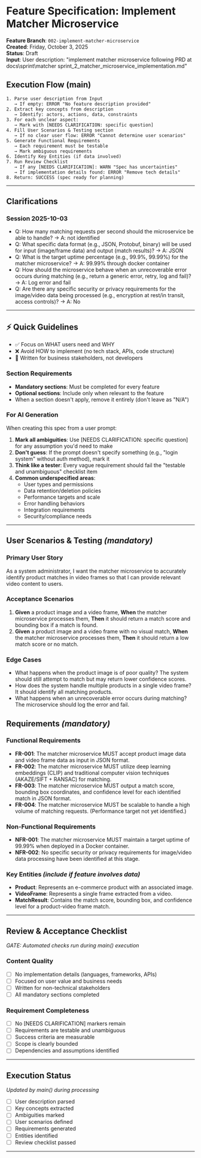 # Feature Specification: Implement Matcher Microservice

**Feature Branch**: `002-implement-matcher-microservice`  
**Created**: Friday, October 3, 2025  
**Status**: Draft  
**Input**: User description: "implement matcher microservice following PRD at docs\sprint\matcher sprint_2_matcher_microservice_implementation.md"

## Execution Flow (main)
```
1. Parse user description from Input
   → If empty: ERROR "No feature description provided"
2. Extract key concepts from description
   → Identify: actors, actions, data, constraints
3. For each unclear aspect:
   → Mark with [NEEDS CLARIFICATION: specific question]
4. Fill User Scenarios & Testing section
   → If no clear user flow: ERROR "Cannot determine user scenarios"
5. Generate Functional Requirements
   → Each requirement must be testable
   → Mark ambiguous requirements
6. Identify Key Entities (if data involved)
7. Run Review Checklist
   → If any [NEEDS CLARIFICATION]: WARN "Spec has uncertainties"
   → If implementation details found: ERROR "Remove tech details"
8. Return: SUCCESS (spec ready for planning)
```

---

## Clarifications

### Session 2025-10-03
- Q: How many matching requests per second should the microservice be able to handle? → A: not identified
- Q: What specific data format (e.g., JSON, Protobuf, binary) will be used for input (image/frame data) and output (match results)? → A: JSON
- Q: What is the target uptime percentage (e.g., 99.9%, 99.99%) for the matcher microservice? → A: 99.99% through docker container
- Q: How should the microservice behave when an unrecoverable error occurs during matching (e.g., return a generic error, retry, log and fail)? → A: Log error and fail
- Q: Are there any specific security or privacy requirements for the image/video data being processed (e.g., encryption at rest/in transit, access controls)? → A: No

---

## ⚡ Quick Guidelines
- ✅ Focus on WHAT users need and WHY
- ❌ Avoid HOW to implement (no tech stack, APIs, code structure)
- 👥 Written for business stakeholders, not developers

### Section Requirements
- **Mandatory sections**: Must be completed for every feature
- **Optional sections**: Include only when relevant to the feature
- When a section doesn't apply, remove it entirely (don't leave as "N/A")

### For AI Generation
When creating this spec from a user prompt:
1. **Mark all ambiguities**: Use [NEEDS CLARIFICATION: specific question] for any assumption you'd need to make
2. **Don't guess**: If the prompt doesn't specify something (e.g., "login system" without auth method), mark it
3. **Think like a tester**: Every vague requirement should fail the "testable and unambiguous" checklist item
4. **Common underspecified areas**:
   - User types and permissions
   - Data retention/deletion policies  
   - Performance targets and scale
   - Error handling behaviors
   - Integration requirements
   - Security/compliance needs

---

## User Scenarios & Testing *(mandatory)*

### Primary User Story
As a system administrator, I want the matcher microservice to accurately identify product matches in video frames so that I can provide relevant video content to users.

### Acceptance Scenarios
1. **Given** a product image and a video frame, **When** the matcher microservice processes them, **Then** it should return a match score and bounding box if a match is found.
2. **Given** a product image and a video frame with no visual match, **When** the matcher microservice processes them, **Then** it should return a low match score or no match.

### Edge Cases
- What happens when the product image is of poor quality? The system should still attempt to match but may return lower confidence scores.
- How does the system handle multiple products in a single video frame? It should identify all matching products.
- What happens when an unrecoverable error occurs during matching? The microservice should log the error and fail.

## Requirements *(mandatory)*

### Functional Requirements
- **FR-001**: The matcher microservice MUST accept product image data and video frame data as input in JSON format.
- **FR-002**: The matcher microservice MUST utilize deep learning embeddings (CLIP) and traditional computer vision techniques (AKAZE/SIFT + RANSAC) for matching.
- **FR-003**: The matcher microservice MUST output a match score, bounding box coordinates, and confidence level for each identified match in JSON format.
- **FR-004**: The matcher microservice MUST be scalable to handle a high volume of matching requests. (Performance target not yet identified.)

### Non-Functional Requirements
- **NFR-001**: The matcher microservice MUST maintain a target uptime of 99.99% when deployed in a Docker container.
- **NFR-002**: No specific security or privacy requirements for image/video data processing have been identified at this stage.

### Key Entities *(include if feature involves data)*
- **Product**: Represents an e-commerce product with an associated image.
- **VideoFrame**: Represents a single frame extracted from a video.
- **MatchResult**: Contains the match score, bounding box, and confidence level for a product-video frame match.

---

## Review & Acceptance Checklist
*GATE: Automated checks run during main() execution*

### Content Quality
- [ ] No implementation details (languages, frameworks, APIs)
- [ ] Focused on user value and business needs
- [ ] Written for non-technical stakeholders
- [ ] All mandatory sections completed

### Requirement Completeness
- [ ] No [NEEDS CLARIFICATION] markers remain
- [ ] Requirements are testable and unambiguous  
- [ ] Success criteria are measurable
- [ ] Scope is clearly bounded
- [ ] Dependencies and assumptions identified

---

## Execution Status
*Updated by main() during processing*

- [ ] User description parsed
- [ ] Key concepts extracted
- [ ] Ambiguities marked
- [ ] User scenarios defined
- [ ] Requirements generated
- [ ] Entities identified
- [ ] Review checklist passed

---